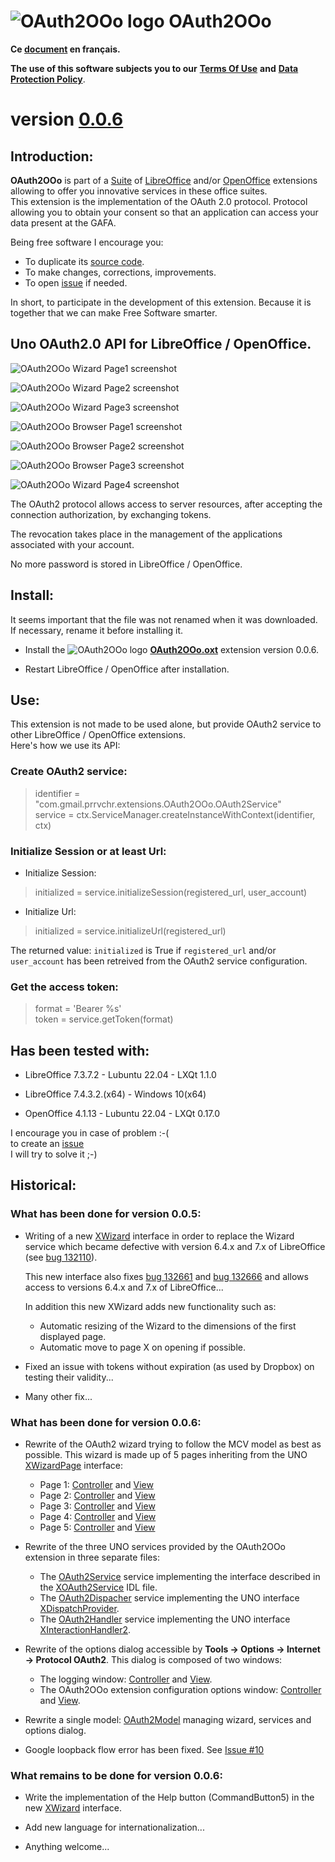 # ![OAuth2OOo logo][1] OAuth2OOo

**Ce [document][2] en français.**

**The use of this software subjects you to our** [**Terms Of Use**][3] **and** [**Data Protection Policy**][4].

# version [0.0.6][5]

## Introduction:

**OAuth2OOo** is part of a [Suite][6] of [LibreOffice][7] and/or [OpenOffice][8] extensions allowing to offer you innovative services in these office suites.  
This extension is the implementation of the OAuth 2.0 protocol. Protocol allowing you to obtain your consent so that an application can access your data present at the GAFA.

Being free software I encourage you:
- To duplicate its [source code][9].
- To make changes, corrections, improvements.
- To open [issue][10] if needed.

In short, to participate in the development of this extension.
Because it is together that we can make Free Software smarter.

## Uno OAuth2.0 API for LibreOffice / OpenOffice.

![OAuth2OOo Wizard Page1 screenshot][11]

![OAuth2OOo Wizard Page2 screenshot][12]

![OAuth2OOo Wizard Page3 screenshot][13]

![OAuth2OOo Browser Page1 screenshot][14]

![OAuth2OOo Browser Page2 screenshot][15]

![OAuth2OOo Browser Page3 screenshot][16]

![OAuth2OOo Wizard Page4 screenshot][17]

The OAuth2 protocol allows access to server resources, after accepting the connection authorization, by exchanging tokens.

The revocation takes place in the management of the applications associated with your account.

No more password is stored in LibreOffice / OpenOffice.

## Install:

It seems important that the file was not renamed when it was downloaded.
If necessary, rename it before installing it.

- Install the ![OAuth2OOo logo][1] **[OAuth2OOo.oxt][18]** extension version 0.0.6.

- Restart LibreOffice / OpenOffice after installation.

## Use:

This extension is not made to be used alone, but provide OAuth2 service to other LibreOffice / OpenOffice extensions.  
Here's how we use its API:

### Create OAuth2 service:

> identifier = "com.gmail.prrvchr.extensions.OAuth2OOo.OAuth2Service"  
> service = ctx.ServiceManager.createInstanceWithContext(identifier, ctx)

### Initialize Session or at least Url:

- Initialize Session: 

> initialized = service.initializeSession(registered_url, user_account)

- Initialize Url:

> initialized = service.initializeUrl(registered_url)

The returned value: `initialized` is True if `registered_url` and/or `user_account` has been retreived from the OAuth2 service configuration.

### Get the access token:

> format = 'Bearer %s'  
> token = service.getToken(format)

## Has been tested with:

* LibreOffice 7.3.7.2 - Lubuntu 22.04 - LXQt 1.1.0

* LibreOffice 7.4.3.2.(x64) - Windows 10(x64)

* OpenOffice 4.1.13 - Lubuntu 22.04 - LXQt 0.17.0

I encourage you in case of problem :-(  
to create an [issue][10]  
I will try to solve it ;-)

## Historical:

### What has been done for version 0.0.5:

- Writing of a new [XWizard][19] interface in order to replace the Wizard service which became defective with version 6.4.x and 7.x of LibreOffice (see [bug 132110](https://bugs.documentfoundation.org/show_bug.cgi?id=132110)).

    This new interface also fixes [bug 132661][20] and [bug 132666][21] and allows access to versions 6.4.x and 7.x of LibreOffice...

    In addition this new XWizard adds new functionality such as:

    - Automatic resizing of the Wizard to the dimensions of the first displayed page.
    - Automatic move to page X on opening if possible.

- Fixed an issue with tokens without expiration (as used by Dropbox) on testing their validity...

- Many other fix...

### What has been done for version 0.0.6:

- Rewrite of the OAuth2 wizard trying to follow the MCV model as best as possible. This wizard is made up of 5 pages inheriting from the UNO [XWizardPage][22] interface:

    - Page 1: [Controller][23] and [View][24]
    - Page 2: [Controller][25] and [View][26]
    - Page 3: [Controller][27] and [View][28]
    - Page 4: [Controller][29] and [View][30]
    - Page 5: [Controller][31] and [View][32]

- Rewrite of the three UNO services provided by the OAuth2OOo extension in three separate files:

    - The [OAuth2Service][33] service implementing the interface described in the [XOAuth2Service][34] IDL file.
    - The [OAuth2Dispacher][35] service implementing the UNO interface [XDispatchProvider][36].
    - The [OAuth2Handler][37] service implementing the UNO interface [XInteractionHandler2][38].

- Rewrite of the options dialog accessible by **Tools -> Options -> Internet -> Protocol OAuth2**. This dialog is composed of two windows:

    - The logging window: [Controller][39] and [View][40].
    - The OAuth2OOo extension configuration options window: [Controller][41] and [View][42].

- Rewrite a single model: [OAuth2Model][43] managing wizard, services and options dialog.

- Google loopback flow error has been fixed. See [Issue #10][44]

### What remains to be done for version 0.0.6:

- Write the implementation of the Help button (CommandButton5) in the new [XWizard][19] interface.

- Add new language for internationalization...

- Anything welcome...

[1]: <https://prrvchr.github.io/OAuth2OOo/img/OAuth2OOo.png>
[2]: <https://prrvchr.github.io/OAuth2OOo/README_fr>
[3]: <https://prrvchr.github.io/OAuth2OOo/source/OAuth2OOo/registration/TermsOfUse_en>
[4]: <https://prrvchr.github.io/OAuth2OOo/source/OAuth2OOo/registration/PrivacyPolicy_en>
[5]: <https://prrvchr.github.io/OAuth2OOo#historical>
[6]: <https://prrvchr.github.io>
[7]: <https://www.libreoffice.org/download/download/>
[8]: <https://www.openoffice.org/download/index.html>
[9]: <https://github.com/prrvchr/OAuth2OOo>
[10]: <https://github.com/prrvchr/OAuth2OOo/issues/new>
[11]: <https://prrvchr.github.io/OAuth2OOo/img/OAuth2Wizard1.png>
[12]: <https://prrvchr.github.io/OAuth2OOo/img/OAuth2Wizard2.png>
[13]: <https://prrvchr.github.io/OAuth2OOo/img/OAuth2Wizard3.png>
[14]: <https://prrvchr.github.io/OAuth2OOo/img/OAuth2Wizard4.png>
[15]: <https://prrvchr.github.io/OAuth2OOo/img/OAuth2Wizard5.png>
[16]: <https://prrvchr.github.io/OAuth2OOo/img/OAuth2Wizard6.png>
[17]: <https://prrvchr.github.io/OAuth2OOo/img/OAuth2Wizard7.png>
[18]: <https://github.com/prrvchr/OAuth2OOo/raw/master/OAuth2OOo.oxt>
[19]: <https://github.com/prrvchr/OAuth2OOo/blob/master/python/wizard.py>
[20]: <https://bugs.documentfoundation.org/show_bug.cgi?id=132661>
[21]: <https://bugs.documentfoundation.org/show_bug.cgi?id=132666>
[22]: <https://www.openoffice.org/api/docs/common/ref/com/sun/star/ui/dialogs/XWizardPage.html>
[23]: <https://github.com/prrvchr/OAuth2OOo/blob/master/source/OAuth2OOo/pythonpath/oauth2/wizard/page1/oauth2manager.py>
[24]: <https://github.com/prrvchr/OAuth2OOo/blob/master/source/OAuth2OOo/pythonpath/oauth2/wizard/page1/oauth2view.py>
[25]: <https://github.com/prrvchr/OAuth2OOo/blob/master/source/OAuth2OOo/pythonpath/oauth2/wizard/page2/oauth2manager.py>
[26]: <https://github.com/prrvchr/OAuth2OOo/blob/master/source/OAuth2OOo/pythonpath/oauth2/wizard/page2/oauth2view.py>
[27]: <https://github.com/prrvchr/OAuth2OOo/blob/master/source/OAuth2OOo/pythonpath/oauth2/wizard/page3/oauth2manager.py>
[28]: <https://github.com/prrvchr/OAuth2OOo/blob/master/source/OAuth2OOo/pythonpath/oauth2/wizard/page3/oauth2view.py>
[29]: <https://github.com/prrvchr/OAuth2OOo/blob/master/source/OAuth2OOo/pythonpath/oauth2/wizard/page4/oauth2manager.py>
[30]: <https://github.com/prrvchr/OAuth2OOo/blob/master/source/OAuth2OOo/pythonpath/oauth2/wizard/page4/oauth2view.py>
[31]: <https://github.com/prrvchr/OAuth2OOo/blob/master/source/OAuth2OOo/pythonpath/oauth2/wizard/page5/oauth2manager.py>
[32]: <https://github.com/prrvchr/OAuth2OOo/blob/master/source/OAuth2OOo/pythonpath/oauth2/wizard/page5/oauth2view.py>
[33]: <https://github.com/prrvchr/OAuth2OOo/blob/master/source/OAuth2OOo/OAuth2Service.py>
[34]: <https://github.com/prrvchr/OAuth2OOo/blob/master/uno/rdb/idl/com/sun/star/auth/XOAuth2Service.idl>
[35]: <https://github.com/prrvchr/OAuth2OOo/blob/master/source/OAuth2OOo/OAuth2Dispatcher.py>
[36]: <https://www.openoffice.org/api/docs/common/ref/com/sun/star/frame/XDispatchProvider.html>
[37]: <https://github.com/prrvchr/OAuth2OOo/blob/master/source/OAuth2OOo/OAuth2Handler.py>
[38]: <https://www.openoffice.org/api/docs/common/ref/com/sun/star/task/XInteractionHandler2.html>
[39]: <https://github.com/prrvchr/OAuth2OOo/blob/master/uno/lib/uno/logger/logger.py>
[40]: <https://github.com/prrvchr/OAuth2OOo/blob/master/uno/lib/uno/logger/logview.py>
[41]: <https://github.com/prrvchr/OAuth2OOo/blob/master/source/OAuth2OOo/pythonpath/oauth2/options/optionsmanager.py>
[42]: <https://github.com/prrvchr/OAuth2OOo/blob/master/source/OAuth2OOo/pythonpath/oauth2/options/optionsview.py>
[43]: <https://github.com/prrvchr/OAuth2OOo/blob/master/source/OAuth2OOo/pythonpath/oauth2/oauth2model.py>
[44]: <https://github.com/prrvchr/OAuth2OOo/issues/10>
